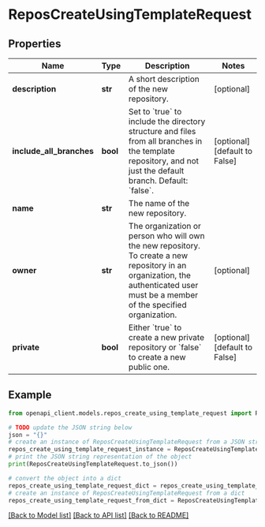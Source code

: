 # ReposCreateUsingTemplateRequest


## Properties

Name | Type | Description | Notes
------------ | ------------- | ------------- | -------------
**description** | **str** | A short description of the new repository. | [optional] 
**include_all_branches** | **bool** | Set to &#x60;true&#x60; to include the directory structure and files from all branches in the template repository, and not just the default branch. Default: &#x60;false&#x60;. | [optional] [default to False]
**name** | **str** | The name of the new repository. | 
**owner** | **str** | The organization or person who will own the new repository. To create a new repository in an organization, the authenticated user must be a member of the specified organization. | [optional] 
**private** | **bool** | Either &#x60;true&#x60; to create a new private repository or &#x60;false&#x60; to create a new public one. | [optional] [default to False]

## Example

```python
from openapi_client.models.repos_create_using_template_request import ReposCreateUsingTemplateRequest

# TODO update the JSON string below
json = "{}"
# create an instance of ReposCreateUsingTemplateRequest from a JSON string
repos_create_using_template_request_instance = ReposCreateUsingTemplateRequest.from_json(json)
# print the JSON string representation of the object
print(ReposCreateUsingTemplateRequest.to_json())

# convert the object into a dict
repos_create_using_template_request_dict = repos_create_using_template_request_instance.to_dict()
# create an instance of ReposCreateUsingTemplateRequest from a dict
repos_create_using_template_request_from_dict = ReposCreateUsingTemplateRequest.from_dict(repos_create_using_template_request_dict)
```
[[Back to Model list]](../README.md#documentation-for-models) [[Back to API list]](../README.md#documentation-for-api-endpoints) [[Back to README]](../README.md)


